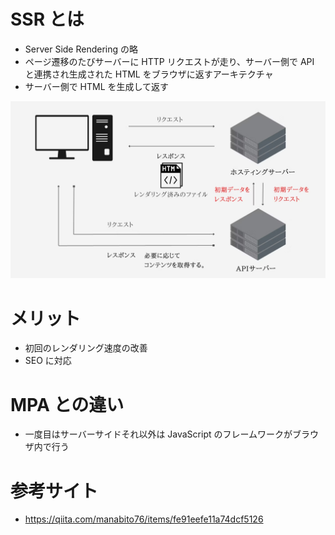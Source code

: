 # SSR とは

- Server Side Rendering の略
- ページ遷移のたびサーバーに HTTP リクエストが走り、サーバー側で API と連携され生成された HTML をブラウザに返すアーキテクチャ
- サーバー側で HTML を生成して返す

![](画像/20240121164122.png)

# メリット

- 初回のレンダリング速度の改善
- SEO に対応

# MPA との違い

- 一度目はサーバーサイドそれ以外は JavaScript のフレームワークがブラウザ内で行う

# 参考サイト

- https://qiita.com/manabito76/items/fe91eefe11a74dcf5126

